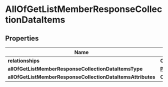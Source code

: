 # AllOfGetListMemberResponseCollectionDataItems

## Properties
Name | Type | Description | Notes
------------ | ------------- | ------------- | -------------
**relationships** | **Object** |  |  [optional]
**allOfGetListMemberResponseCollectionDataItemsType** | [**ProfileEnum**](ProfileEnum.md) |  |  [optional]
**allOfGetListMemberResponseCollectionDataItemsAttributes** | **Object** |  |  [optional]
